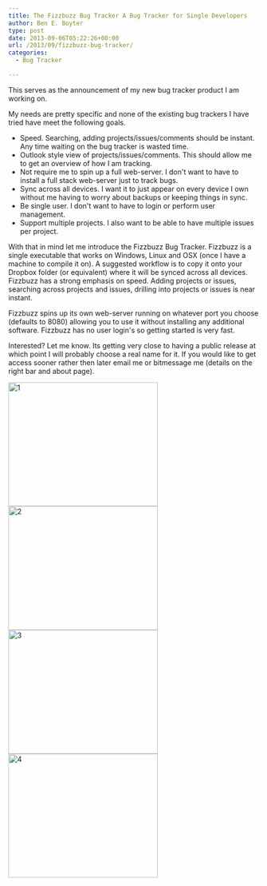 ```yaml
---
title: The Fizzbuzz Bug Tracker A Bug Tracker for Single Developers
author: Ben E. Boyter
type: post
date: 2013-09-06T05:22:26+00:00
url: /2013/09/fizzbuzz-bug-tracker/
categories:
  - Bug Tracker

---
```

This serves as the announcement of my new bug tracker product I am working on.

My needs are pretty specific and none of the existing bug trackers I have tried have meet the following goals.

  * Speed. Searching, adding projects/issues/comments should be instant. Any time waiting on the bug tracker is wasted time.
  * Outlook style view of projects/issues/comments. This should allow me to get an overview of how I am tracking.
  * Not require me to spin up a full web-server. I don't want to have to install a full stack web-server just to track bugs.
  * Sync across all devices. I want it to just appear on every device I own without me having to worry about backups or keeping things in sync.
  * Be single user. I don't want to have to login or perform user management.
  * Support multiple projects. I also want to be able to have multiple issues per project.

With that in mind let me introduce the Fizzbuzz Bug Tracker. Fizzbuzz is a single executable that works on Windows, Linux and OSX (once I have a machine to compile it on). A suggested workflow is to copy it onto your Dropbox folder (or equivalent) where it will be synced across all devices. Fizzbuzz has a strong emphasis on speed. Adding projects or issues, searching across projects and issues, drilling into projects or issues is near instant.

Fizzbuzz spins up its own web-server running on whatever port you choose (defaults to 8080) allowing you to use it without installing any additional software. Fizzbuzz has no user login's so getting started is very fast.

Interested? Let me know. Its getting very close to having a public release at which point I will probably choose a real name for it. If you would like to get access sooner rather then later email me or bitmessage me (details on the right bar and about page).

[<img class="alignnone size-medium wp-image-791" alt="1" src="http://www.boyter.org/wp-content/uploads/2013/09/1-300x248.png" width="300" height="248" srcset="http://localhost/boyter.org/wp-content/uploads/2013/09/1-300x248.png 300w, http://localhost/boyter.org/wp-content/uploads/2013/09/1-624x515.png 624w, http://localhost/boyter.org/wp-content/uploads/2013/09/1.png 1022w" sizes="(max-width: 300px) 100vw, 300px" />][1][<img class="alignnone size-medium wp-image-792" alt="2" src="http://www.boyter.org/wp-content/uploads/2013/09/2-300x248.png" width="300" height="248" srcset="http://localhost/boyter.org/wp-content/uploads/2013/09/2-300x248.png 300w, http://localhost/boyter.org/wp-content/uploads/2013/09/2-624x515.png 624w, http://localhost/boyter.org/wp-content/uploads/2013/09/2.png 1022w" sizes="(max-width: 300px) 100vw, 300px" />][2][<img class="alignnone size-medium wp-image-793" alt="3" src="http://www.boyter.org/wp-content/uploads/2013/09/3-300x248.png" width="300" height="248" srcset="http://localhost/boyter.org/wp-content/uploads/2013/09/3-300x248.png 300w, http://localhost/boyter.org/wp-content/uploads/2013/09/3-624x515.png 624w, http://localhost/boyter.org/wp-content/uploads/2013/09/3.png 1022w" sizes="(max-width: 300px) 100vw, 300px" />][3][<img class="alignnone size-medium wp-image-794" alt="4" src="http://www.boyter.org/wp-content/uploads/2013/09/4-300x248.png" width="300" height="248" srcset="http://localhost/boyter.org/wp-content/uploads/2013/09/4-300x248.png 300w, http://localhost/boyter.org/wp-content/uploads/2013/09/4-624x515.png 624w, http://localhost/boyter.org/wp-content/uploads/2013/09/4.png 1022w" sizes="(max-width: 300px) 100vw, 300px" />][4]

&nbsp;

 [1]: http://www.boyter.org/wp-content/uploads/2013/09/1.png
 [2]: http://www.boyter.org/wp-content/uploads/2013/09/2.png
 [3]: http://www.boyter.org/wp-content/uploads/2013/09/3.png
 [4]: http://www.boyter.org/wp-content/uploads/2013/09/4.png